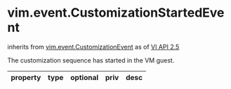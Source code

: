 vim.event.CustomizationStartedEvent
===================================
inherits from [vim.event.CustomizationEvent](docs/vim.event.CustomizationEvent.md)
as of [VI API 2.5](vim.version.md#vim.version.version2)


The customization sequence has started in the VM guest.

| property | type | optional | priv | desc |
|:---------|:-----|:---------|:-----|:-----|


